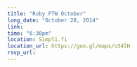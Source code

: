 ```yaml
---
title: "Ruby FTW October"
long_date: "October 28, 2014"
link: 
time: "6:30pm"
location: Simpli.fi
location_url: https://goo.gl/maps/o34lH
rsvp_url:
---
```

